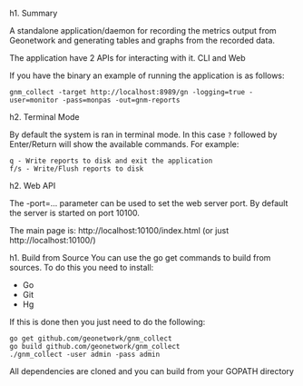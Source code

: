 h1. Summary

A standalone application/daemon for recording the metrics output from Geonetwork and generating tables and graphs from the recorded data.

The application have 2 APIs for interacting with it. CLI and Web

If you have the binary an example of running the application is as follows:

    gnm_collect -target http://localhost:8989/gn -logging=true -user=monitor -pass=monpas -out=gnm-reports

h2. Terminal Mode

By default the system is ran in terminal mode.  In this case `?` followed by Enter/Return will show the available commands.  For example:

    q - Write reports to disk and exit the application
    f/s - Write/Flush reports to disk
    
h2. Web API

The -port=... parameter can be used to set the web server port.  By default the server is started on port 10100.  

The main page is:  http://localhost:10100/index.html (or just http://localhost:10100/)

h1. Build from Source
You can use the go get commands to build from sources.  To do this you need to install:

* Go
* Git
* Hg

If this is done then you just need to do the following:

    go get github.com/geonetwork/gnm_collect
    go build github.com/geonetwork/gnm_collect
    ./gnm_collect -user admin -pass admin 
 
All dependencies are cloned and you can build from your GOPATH directory